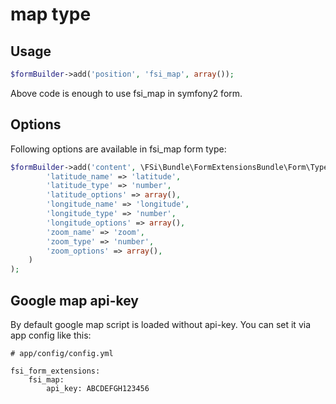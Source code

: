 # map type

## Usage

```php
$formBuilder->add('position', 'fsi_map', array());
```

Above code is enough to use fsi_map in symfony2 form.

## Options

Following options are available in fsi_map form type:

```php
$formBuilder->add('content', \FSi\Bundle\FormExtensionsBundle\Form\Type\FSiMapType::class, array(
        'latitude_name' => 'latitude',
        'latitude_type' => 'number',
        'latitude_options' => array(),
        'longitude_name' => 'longitude',
        'longitude_type' => 'number',
        'longitude_options' => array(),
        'zoom_name' => 'zoom',
        'zoom_type' => 'number',
        'zoom_options' => array(),
    )
);
```

## Google map api-key

By default google map script is loaded without api-key. You can set it via app config like this:
```
# app/config/config.yml

fsi_form_extensions:
    fsi_map:
        api_key: ABCDEFGH123456
```
